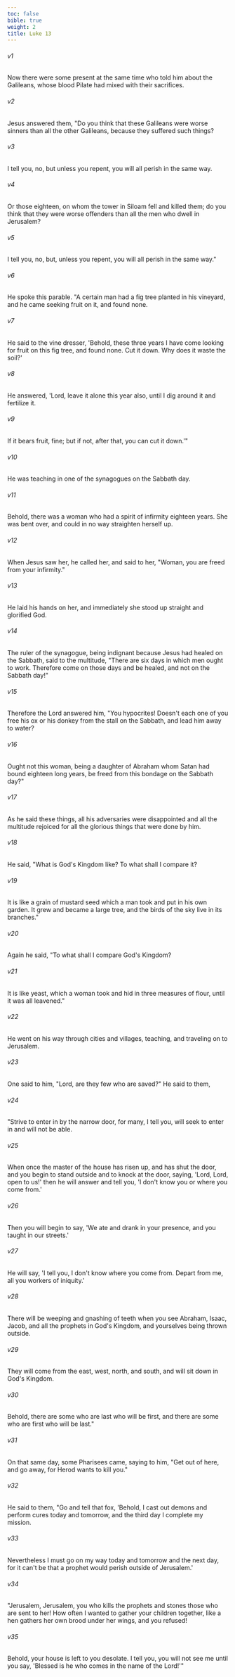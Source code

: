 ```yaml
---
toc: false
bible: true
weight: 2
title: Luke 13
---
```




###### v1 
Now there were some present at the same time who told him about the Galileans, whose blood Pilate had mixed with their sacrifices. 

###### v2 
Jesus answered them, "Do you think that these Galileans were worse sinners than all the other Galileans, because they suffered such things? 

###### v3 
I tell you, no, but unless you repent, you will all perish in the same way. 

###### v4 
Or those eighteen, on whom the tower in Siloam fell and killed them; do you think that they were worse offenders than all the men who dwell in Jerusalem? 

###### v5 
I tell you, no, but, unless you repent, you will all perish in the same way." 

###### v6 
He spoke this parable. "A certain man had a fig tree planted in his vineyard, and he came seeking fruit on it, and found none. 

###### v7 
He said to the vine dresser, 'Behold, these three years I have come looking for fruit on this fig tree, and found none. Cut it down. Why does it waste the soil?' 

###### v8 
He answered, 'Lord, leave it alone this year also, until I dig around it and fertilize it. 

###### v9 
If it bears fruit, fine; but if not, after that, you can cut it down.'" 

###### v10 
He was teaching in one of the synagogues on the Sabbath day. 

###### v11 
Behold, there was a woman who had a spirit of infirmity eighteen years. She was bent over, and could in no way straighten herself up. 

###### v12 
When Jesus saw her, he called her, and said to her, "Woman, you are freed from your infirmity." 

###### v13 
He laid his hands on her, and immediately she stood up straight and glorified God. 

###### v14 
The ruler of the synagogue, being indignant because Jesus had healed on the Sabbath, said to the multitude, "There are six days in which men ought to work. Therefore come on those days and be healed, and not on the Sabbath day!" 

###### v15 
Therefore the Lord answered him, "You hypocrites! Doesn't each one of you free his ox or his donkey from the stall on the Sabbath, and lead him away to water? 

###### v16 
Ought not this woman, being a daughter of Abraham whom Satan had bound eighteen long years, be freed from this bondage on the Sabbath day?" 

###### v17 
As he said these things, all his adversaries were disappointed and all the multitude rejoiced for all the glorious things that were done by him. 

###### v18 
He said, "What is God's Kingdom like? To what shall I compare it? 

###### v19 
It is like a grain of mustard seed which a man took and put in his own garden. It grew and became a large tree, and the birds of the sky live in its branches." 

###### v20 
Again he said, "To what shall I compare God's Kingdom? 

###### v21 
It is like yeast, which a woman took and hid in three measures of flour, until it was all leavened." 

###### v22 
He went on his way through cities and villages, teaching, and traveling on to Jerusalem. 

###### v23 
One said to him, "Lord, are they few who are saved?" He said to them, 

###### v24 
"Strive to enter in by the narrow door, for many, I tell you, will seek to enter in and will not be able. 

###### v25 
When once the master of the house has risen up, and has shut the door, and you begin to stand outside and to knock at the door, saying, 'Lord, Lord, open to us!' then he will answer and tell you, 'I don't know you or where you come from.' 

###### v26 
Then you will begin to say, 'We ate and drank in your presence, and you taught in our streets.' 

###### v27 
He will say, 'I tell you, I don't know where you come from. Depart from me, all you workers of iniquity.' 

###### v28 
There will be weeping and gnashing of teeth when you see Abraham, Isaac, Jacob, and all the prophets in God's Kingdom, and yourselves being thrown outside. 

###### v29 
They will come from the east, west, north, and south, and will sit down in God's Kingdom. 

###### v30 
Behold, there are some who are last who will be first, and there are some who are first who will be last." 

###### v31 
On that same day, some Pharisees came, saying to him, "Get out of here, and go away, for Herod wants to kill you." 

###### v32 
He said to them, "Go and tell that fox, 'Behold, I cast out demons and perform cures today and tomorrow, and the third day I complete my mission. 

###### v33 
Nevertheless I must go on my way today and tomorrow and the next day, for it can't be that a prophet would perish outside of Jerusalem.' 

###### v34 
"Jerusalem, Jerusalem, you who kills the prophets and stones those who are sent to her! How often I wanted to gather your children together, like a hen gathers her own brood under her wings, and you refused! 

###### v35 
Behold, your house is left to you desolate. I tell you, you will not see me until you say, 'Blessed is he who comes in the name of the Lord!'" 
